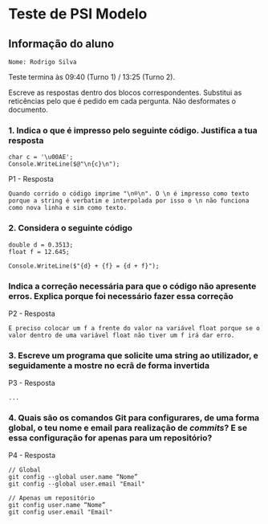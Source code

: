# Teste de PSI Modelo

## Informação do aluno

    Nome: Rodrigo Silva

Teste termina às 09:40 (Turno 1) / 13:25 (Turno 2).

Escreve as respostas dentro dos blocos correspondentes.
Substitui as reticências pelo que é pedido em cada pergunta.
Não desformates o documento.

### 1. Indica o que é impresso pelo seguinte código. Justifica a tua resposta

    char c = '\u00AE';
    Console.WriteLine($@"\n{c}\n");

P1 - Resposta

    Quando corrido o código imprime "\n®\n". O \n é impresso como texto porque a string é verbatim e interpolada por isso o \n não funciona como nova linha e sim como texto.

### 2. Considera o seguinte código

    double d = 0.3513;
    float f = 12.645;

    Console.WriteLine($"{d} + {f} = {d + f}");

### Indica a correção necessária para que o código não apresente erros. Explica porque foi necessário fazer essa correção

P2 - Resposta

    É preciso colocar um f a frente do valor na variável float porque se o valor dentro de uma variável float não tiver um f irá dar erro.

### 3. Escreve um programa que solicite uma string ao utilizador, e seguidamente a mostre no ecrã de forma invertida

P3 - Resposta

    ...

### 4. Quais são os comandos Git para configurares, de uma forma global, o teu **nome** e **email** para realização de *commits*? E se essa configuração for apenas para um repositório?

P4 - Resposta
    
    // Global
    git config --global user.name “Nome”
    git config --global user.email "Email"

    // Apenas um repositório
    git config user.name “Nome”
    git config user.email "Email"
